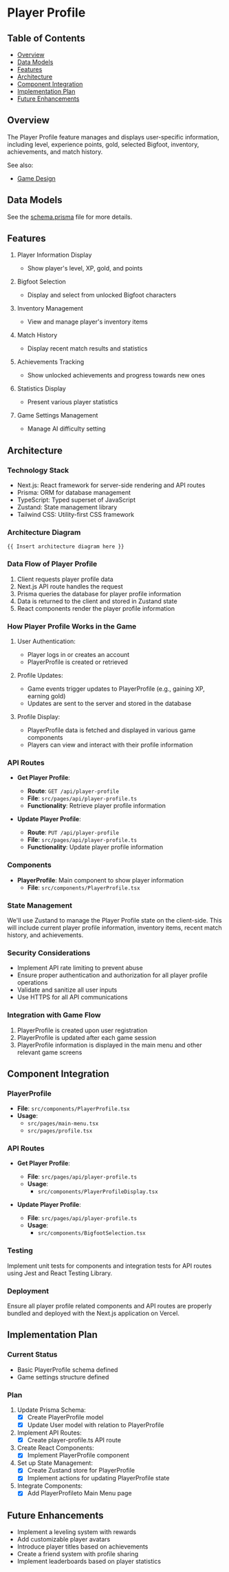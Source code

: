 # Player Profile

## Table of Contents
- [Overview](#overview)
- [Data Models](#data-models)
- [Features](#features)
- [Architecture](#architecture)
- [Component Integration](#component-integration)
- [Implementation Plan](#implementation-plan)
- [Future Enhancements](#future-enhancements)

## Overview
The Player Profile feature manages and displays user-specific information, including level, experience points, gold, selected Bigfoot, inventory, achievements, and match history.

See also:
- [Game Design](game-design.md)

## Data Models

See the [schema.prisma](../../../prisma/schema.prisma) file for more details.

## Features

1. Player Information Display
   - Show player's level, XP, gold, and points

2. Bigfoot Selection
   - Display and select from unlocked Bigfoot characters

3. Inventory Management
   - View and manage player's inventory items

4. Match History
   - Display recent match results and statistics

5. Achievements Tracking
   - Show unlocked achievements and progress towards new ones

6. Statistics Display
   - Present various player statistics

6. Game Settings Management
   - Manage AI difficulty setting

## Architecture

### Technology Stack
- Next.js: React framework for server-side rendering and API routes
- Prisma: ORM for database management
- TypeScript: Typed superset of JavaScript
- Zustand: State management library
- Tailwind CSS: Utility-first CSS framework

### Architecture Diagram

```plaintext
{{ Insert architecture diagram here }}
```

### Data Flow of Player Profile
1. Client requests player profile data
2. Next.js API route handles the request
3. Prisma queries the database for player profile information
4. Data is returned to the client and stored in Zustand state
5. React components render the player profile information

### How Player Profile Works in the Game
1. User Authentication:
   - Player logs in or creates an account
   - PlayerProfile is created or retrieved

2. Profile Updates:
   - Game events trigger updates to PlayerProfile (e.g., gaining XP, earning gold)
   - Updates are sent to the server and stored in the database

3. Profile Display:
   - PlayerProfile data is fetched and displayed in various game components
   - Players can view and interact with their profile information

### API Routes
- **Get Player Profile**: 
  - **Route**: `GET /api/player-profile`
  - **File**: `src/pages/api/player-profile.ts`
  - **Functionality**: Retrieve player profile information

- **Update Player Profile**: 
  - **Route**: `PUT /api/player-profile`
  - **File**: `src/pages/api/player-profile.ts`
  - **Functionality**: Update player profile information

### Components
- **PlayerProfile**: Main component to show player information
  - **File**: `src/components/PlayerProfile.tsx`

### State Management
We'll use Zustand to manage the Player Profile state on the client-side. This will include current player profile information, inventory items, recent match history, and achievements.

### Security Considerations
- Implement API rate limiting to prevent abuse
- Ensure proper authentication and authorization for all player profile operations
- Validate and sanitize all user inputs
- Use HTTPS for all API communications

### Integration with Game Flow
1. PlayerProfile is created upon user registration
2. PlayerProfile is updated after each game session
3. PlayerProfile information is displayed in the main menu and other relevant game screens

## Component Integration

### PlayerProfile
- **File**: `src/components/PlayerProfile.tsx`
- **Usage**: 
  - `src/pages/main-menu.tsx`
  - `src/pages/profile.tsx`

### API Routes
- **Get Player Profile**: 
  - **File**: `src/pages/api/player-profile.ts`
  - **Usage**: 
    - `src/components/PlayerProfileDisplay.tsx`

- **Update Player Profile**: 
  - **File**: `src/pages/api/player-profile.ts`
  - **Usage**: 
    - `src/components/BigfootSelection.tsx`

### Testing
Implement unit tests for components and integration tests for API routes using Jest and React Testing Library.

### Deployment
Ensure all player profile related components and API routes are properly bundled and deployed with the Next.js application on Vercel.

## Implementation Plan

### Current Status
- Basic PlayerProfile schema defined
- Game settings structure defined

### Plan

1. Update Prisma Schema:
   - [x] Create PlayerProfile model
   - [x] Update User model with relation to PlayerProfile

2. Implement API Routes:
   - [x] Create player-profile.ts API route

3. Create React Components:
   - [x] Implement PlayerProfile component

4. Set up State Management:
   - [x] Create Zustand store for PlayerProfile
   - [x] Implement actions for updating PlayerProfile state

5. Integrate Components:
   - [x] Add PlayerProfileto Main Menu page

## Future Enhancements
- Implement a leveling system with rewards
- Add customizable player avatars
- Introduce player titles based on achievements
- Create a friend system with profile sharing
- Implement leaderboards based on player statistics